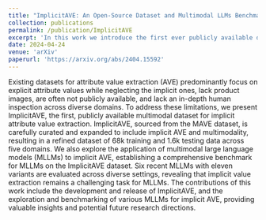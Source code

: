 ```yaml
---
title: "ImplicitAVE: An Open-Source Dataset and Multimodal LLMs Benchmark for Implicit Attribute Value Extraction"
collection: publications
permalink: /publication/ImplicitAVE
excerpt: 'In this work we introduce the first ever publicly available dataset for implicit attribute value extraction. In addition to releasing the curated dataset we also benchmark several SOTA Multimodal Large Language Models on ImplicitAVE. \[***Accepted to ACL 2024 Findings***\]'
date: 2024-04-24
venue: 'arXiv'
paperurl: 'https://arxiv.org/abs/2404.15592'
---
```


Existing datasets for attribute value extraction (AVE) predominantly focus on explicit attribute values while neglecting the implicit ones, lack product images, are often not publicly available, and lack an in-depth human inspection across diverse domains. To address these limitations, we present ImplicitAVE, the first, publicly available multimodal dataset for implicit attribute value extraction. ImplicitAVE, sourced from the MAVE dataset, is carefully curated and expanded to include implicit AVE and multimodality, resulting in a refined dataset of 68k training and 1.6k testing data across five domains. We also explore the application of multimodal large language models (MLLMs) to implicit AVE, establishing a comprehensive benchmark for MLLMs on the ImplicitAVE dataset. Six recent MLLMs with eleven variants are evaluated across diverse settings, revealing that implicit value extraction remains a challenging task for MLLMs. The contributions of this work include the development and release of ImplicitAVE, and the exploration and benchmarking of various MLLMs for implicit AVE, providing valuable insights and potential future research directions.
